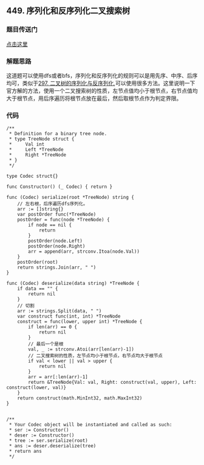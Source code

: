 ## 449. 序列化和反序列化二叉搜索树

### 题目传送门

[点击这里](https://leetcode.cn/problems/serialize-and-deserialize-bst/)

### 解题思路

这道题可以使用dfs或者bfs，序列化和反序列化的规则可以是用先序、中序、后序均可，类似于[297. 二叉树的序列化与反序列化](https://leetcode.cn/problems/serialize-and-deserialize-binary-tree/),可以使用很多方法。这里说明一下官方解的方法，使用一个二叉搜索树的性质，左节点值均小于根节点，右节点值均大于根节点，用后序遍历将根节点放在最后，然后取根节点作为判定界限。

### 代码

```golang
/**
 * Definition for a binary tree node.
 * type TreeNode struct {
 *     Val int
 *     Left *TreeNode
 *     Right *TreeNode
 * }
 */

type Codec struct{}

func Constructor() (_ Codec) { return }

func (Codec) serialize(root *TreeNode) string {
    // 左右根，后序遍历dfs序列化。
	arr := []string{}
	var postOrder func(*TreeNode)
	postOrder = func(node *TreeNode) {
		if node == nil {
			return
		}
		postOrder(node.Left)
		postOrder(node.Right)
		arr = append(arr, strconv.Itoa(node.Val))
	}
	postOrder(root)
	return strings.Join(arr, " ")
}

func (Codec) deserialize(data string) *TreeNode {
	if data == "" {
		return nil
	}
    // 切割
	arr := strings.Split(data, " ")
	var construct func(int, int) *TreeNode
	construct = func(lower, upper int) *TreeNode {
		if len(arr) == 0 {
			return nil
		}
        // 最后一个是根
		val, _ := strconv.Atoi(arr[len(arr)-1])
        // 二叉搜索树的性质，左节点均小于根节点，右节点均大于根节点
		if val < lower || val > upper {
			return nil
		}
		arr = arr[:len(arr)-1]
		return &TreeNode{Val: val, Right: construct(val, upper), Left: construct(lower, val)}
	}
	return construct(math.MinInt32, math.MaxInt32)
}


/**
 * Your Codec object will be instantiated and called as such:
 * ser := Constructor()
 * deser := Constructor()
 * tree := ser.serialize(root)
 * ans := deser.deserialize(tree)
 * return ans
 */
```